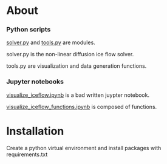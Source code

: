 # About
### Python scripts
[solver.py](scripts/solver.py) and [tools.py](scripts/tools.py) are modules.

solver.py is the non-linear diffusion ice flow solver.

tools.py are visualization and data generation functions.

### Jupyter notebooks
[visualize_iceflow.ipynb](scripts/visualize_iceflow.ipynb) is a bad written juypter notebook.

[visualize_iceflow_functions.ipynb](scripts/visualize_iceflow_functions.ipynb) is composed of functions.

# Installation
Create a python virtual environment and install packages with requirements.txt
